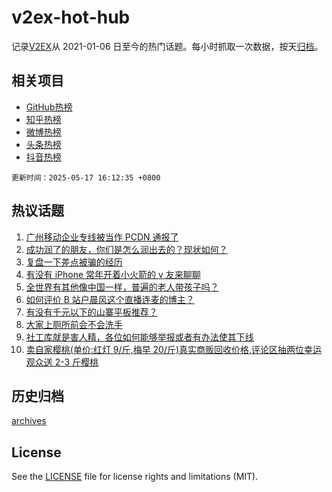 # v2ex-hot-hub

 记录[V2EX](https://www.v2ex.com/)从 2021-01-06 日至今的热门话题。每小时抓取一次数据，按天[归档](archives)。
 
 ## 相关项目

- [GitHub热榜](https://github.com/lonnyzhang423/github-hot-hub)
- [知乎热榜](https://github.com/lonnyzhang423/zhihu-hot-hub)
- [微博热榜](https://github.com/lonnyzhang423/weibo-hot-hub)
- [头条热榜](https://github.com/lonnyzhang423/toutiao-hot-hub)
- [抖音热榜](https://github.com/lonnyzhang423/douyin-hot-hub)


 `更新时间：2025-05-17 16:12:35 +0800`

## 热议话题

1. [广州移动企业专线被当作 PCDN 通报了](https://www.v2ex.com/t/1132326)
1. [成功润了的朋友，你们是怎么润出去的？现状如何？](https://www.v2ex.com/t/1132350)
1. [复盘一下差点被骗的经历](https://www.v2ex.com/t/1132280)
1. [有没有 iPhone 常年开着小火箭的 v 友来聊聊](https://www.v2ex.com/t/1132248)
1. [全世界有其他像中国一样，普遍的老人带孩子吗？](https://www.v2ex.com/t/1132357)
1. [如何评价 B 站户晨风这个直播连麦的博主？](https://www.v2ex.com/t/1132360)
1. [有没有千元以下的山寨平板推荐？](https://www.v2ex.com/t/1132356)
1. [大家上厕所前会不会洗手](https://www.v2ex.com/t/1132277)
1. [社工库就是害人精，各位如何能够举报或者有办法使其下线](https://www.v2ex.com/t/1132292)
1. [卖自家樱桃(单价:红灯 9/斤,梅早 20/斤)真实商贩回收价格,评论区抽两位幸运观众送 2-3 斤樱桃](https://www.v2ex.com/t/1132415)

## 历史归档

[archives](archives)

## License

See the [LICENSE](LICENSE) file for license rights and limitations (MIT).
